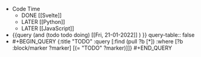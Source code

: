 - Code Time
	- DONE [[Svelte]]
	- LATER [[Python]]
	- LATER [[JavaScript]]
- {{query (and (todo todo doing) [[Fri, 21-01-2022]] ) }}
  query-table:: false
- #+BEGIN_QUERY
  {:title "TODO"
   :query [:find (pull ?b [*])
         :where
         [?b :block/marker ?marker]
         [(= "TODO" ?marker)]]}
  #+END_QUERY